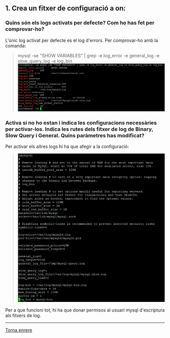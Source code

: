 ## 1. Crea un fitxer de configuració a on:  
### Quins són els logs activats per defecte? Com ho has fet per comprovar-ho?  

L'únic log activat per defecte es el log d'errors.
Per comprovar-ho amb la comanda:  
> mysql -se "SHOW VARIABLES" | grep -e log_error -e general_log -e slow_query_log -e log_bin  
>  ![11](https://raw.githubusercontent.com/Josep88/MP10UF2-A2/master/img/11.PNG)  


### Activa si no ho estan i indica les configuracions necessàries per activar-los. Indica les rutes dels fitxer de log de Binary, Slow Query i General. Quins paràmetres has modificat?

Per activar els altres logs hi ha que afegir a la configuració:  
> ![12](https://raw.githubusercontent.com/Josep88/MP10UF2-A2/master/img/12.PNG)

Per a que funcioni tot, hi ha que donar permisos al usuari mysql d'escriptura als fitxers de log.

***
[Torna enrere](https://github.com/Josep88/MP10UF2-A2)
